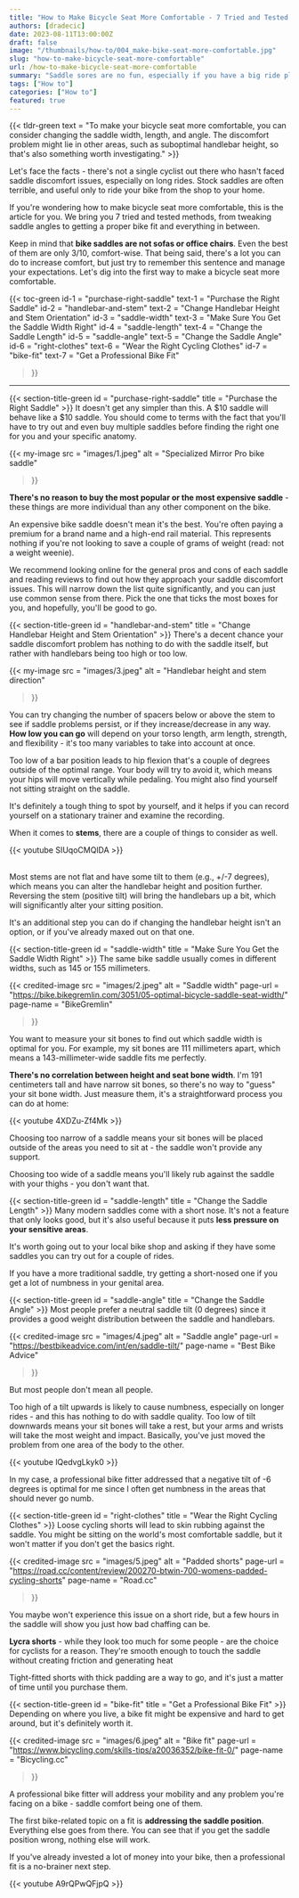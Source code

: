 ```yaml
---
title: "How to Make Bicycle Seat More Comfortable - 7 Tried and Tested Ways"
authors: [dradecic]
date: 2023-08-11T13:00:00Z
draft: false
image: "/thumbnails/how-to/004_make-bike-seat-more-comfortable.jpg"
slug: "how-to-make-bicycle-seat-more-comfortable"
url: /how-to-make-bicycle-seat-more-comfortable
summary: "Saddle sores are no fun, especially if you have a big ride planned. Here are 7 ways how to make a bicycle seat more comfortable."
tags: ["How to"]
categories: ["How to"]
featured: true
---
```


{{< tldr-green text = "To make your bicycle seat more comfortable, you can consider changing the saddle width, length, and angle. The discomfort problem might lie in other areas, such as suboptimal handlebar height, so that's also something worth investigating." >}}

Let's face the facts - there's not a single cyclist out there who hasn't faced saddle discomfort issues, especially on long rides. Stock saddles are often terrible, and useful only to ride your bike from the shop to your home.

If you're wondering how to make bicycle seat more comfortable, this is the article for you. We bring you 7 tried and tested methods, from tweaking saddle angles to getting a proper bike fit and everything in between.

Keep in mind that **bike saddles are not sofas or office chairs**. Even the best of them are only 3/10, comfort-wise. That being said, there's a lot you can do to increase comfort, but just try to remember this sentence and manage your expectations. Let's dig into the first way to make a bicycle seat more comfortable.

{{< toc-green
    id-1 = "purchase-right-saddle"
    text-1 = "Purchase the Right Saddle"
    id-2 = "handlebar-and-stem"
    text-2 = "Change Handlebar Height and Stem Orientation"
    id-3 = "saddle-width"
    text-3 = "Make Sure You Get the Saddle Width Right"
    id-4 = "saddle-length"
    text-4 = "Change the Saddle Length"
    id-5 = "saddle-angle"
    text-5 = "Change the Saddle Angle"
    id-6 = "right-clothes"
    text-6 = "Wear the Right Cycling Clothes"
    id-7 = "bike-fit"
    text-7 = "Get a Professional Bike Fit"
>}}

---

{{< section-title-green id = "purchase-right-saddle" title = "Purchase the Right Saddle" >}}
It doesn't get any simpler than this. A $10 saddle will behave like a $10 saddle. You should come to terms with the fact that you'll have to try out and even buy multiple saddles before finding the right one for you and your specific anatomy.

{{< my-image
    src = "images/1.jpeg"
    alt = "Specialized Mirror Pro bike saddle"
>}}

**There's no reason to buy the most popular or the most expensive saddle** - these things are more individual than any other component on the bike.

An expensive bike saddle doesn't mean it's the best. You're often paying a premium for a brand name and a high-end rail material. This represents nothing if you're not looking to save a couple of grams of weight (read: not a weight weenie).

We recommend looking online for the general pros and cons of each saddle and reading reviews to find out how they approach your saddle discomfort issues. This will narrow down the list quite significantly, and you can just use common sense from there. Pick the one that ticks the most boxes for you, and hopefully, you'll be good to go.




{{< section-title-green id = "handlebar-and-stem" title = "Change Handlebar Height and Stem Orientation" >}}
There's a decent chance your saddle discomfort problem has nothing to do with the saddle itself, but rather with handlebars being too high or too low.

{{< my-image
    src = "images/3.jpeg"
    alt = "Handlebar height and stem direction"
>}}

You can try changing the number of spacers below or above the stem to see if saddle problems persist, or if they increase/decrease in any way. **How low you can go** will depend on your torso length, arm length, strength, and flexibility - it's too many variables to take into account at once.

Too low of a bar position leads to hip flexion that's a couple of degrees outside of the optimal range. Your body will try to avoid it, which means your hips will move vertically while pedaling. You might also find yourself not sitting straight on the saddle.

It's definitely a tough thing to spot by yourself, and it helps if you can record yourself on a stationary trainer and examine the recording.

When it comes to **stems**, there are a couple of things to consider as well.

{{< youtube SIUqoCMQlDA >}}<br><br>

Most stems are not flat and have some tilt to them (e.g., +/-7 degrees), which means you can alter the handlebar height and position further. Reversing the stem (positive tilt) will bring the handlebars up a bit, which will significantly alter your sitting position.

It's an additional step you can do if changing the handlebar height isn't an option, or if you've already maxed out on that one.




{{< section-title-green id = "saddle-width" title = "Make Sure You Get the Saddle Width Right" >}}
The same bike saddle usually comes in different widths, such as 145 or 155 millimeters.

{{< credited-image
    src = "images/2.jpeg"
    alt = "Saddle width"
    page-url = "https://bike.bikegremlin.com/3051/05-optimal-bicycle-saddle-seat-width/"
    page-name = "BikeGremlin"
>}}

You want to measure your sit bones to find out which saddle width is optimal for you. For example, my sit bones are 111 millimeters apart, which means a 143-millimeter-wide saddle fits me perfectly.

**There's no correlation between height and seat bone width**. I'm 191 centimeters tall and have narrow sit bones, so there's no way to "guess" your sit bone width. Just measure them, it's a straightforward process you can do at home:

{{< youtube 4XDZu-Zf4Mk >}}

Choosing too narrow of a saddle means your sit bones will be placed outside of the areas you need to sit at - the saddle won't provide any support.

Choosing too wide of a saddle means you'll likely rub against the saddle with your thighs - you don't want that.





{{< section-title-green id = "saddle-length" title = "Change the Saddle Length" >}}
Many modern saddles come with a short nose. It's not a feature that only looks good, but it's also useful because it puts **less pressure on your sensitive areas**.


It's worth going out to your local bike shop and asking if they have some saddles you can try out for a couple of rides.

If you have a more traditional saddle, try getting a short-nosed one if you get a lot of numbness in your genital area.




{{< section-title-green id = "saddle-angle" title = "Change the Saddle Angle" >}}
Most people prefer a neutral saddle tilt (0 degrees) since it provides a good weight distribution between the saddle and handlebars.

{{< credited-image
    src = "images/4.jpeg"
    alt = "Saddle angle"
    page-url = "https://bestbikeadvice.com/int/en/saddle-tilt/"
    page-name = "Best Bike Advice"
>}}


But most people don't mean all people.

Too high of a tilt upwards is likely to cause numbness, especially on longer rides - and this has nothing to do with saddle quality.
Too low of tilt downwards means your sit bones will take a rest, but your arms and wrists will take the most weight and impact. Basically, you've just moved the problem from one area of the body to the other.

{{< youtube lQedvgLkyk0 >}}

In my case, a professional bike fitter addressed that a negative tilt of -6 degrees is optimal for me since I often get numbness in the areas that should never go numb.







{{< section-title-green id = "right-clothes" title = "Wear the Right Cycling Clothes" >}}
Loose cycling shorts will lead to skin rubbing against the saddle. You might be sitting on the world's most comfortable saddle, but it won't matter if you don't get the basics right.

{{< credited-image
    src = "images/5.jpeg"
    alt = "Padded shorts"
    page-url = "https://road.cc/content/review/200270-btwin-700-womens-padded-cycling-shorts"
    page-name = "Road.cc"
>}}


You maybe won't experience this issue on a short ride, but a few hours in the saddle will show you just how bad chaffing can be.

**Lycra shorts** - while they look too much for some people - are the choice for cyclists for a reason. They're smooth enough to touch the saddle without creating friction and generating heat

Tight-fitted shorts with thick padding are a way to go, and it's just a matter of time until you purchase them.






{{< section-title-green id = "bike-fit" title = "Get a Professional Bike Fit" >}}
Depending on where you live, a bike fit might be expensive and hard to get around, but it's definitely worth it.

{{< credited-image
    src = "images/6.jpeg"
    alt = "Bike fit"
    page-url = "https://www.bicycling.com/skills-tips/a20036352/bike-fit-0/"
    page-name = "Bicycling.cc"
>}}

A professional bike fitter will address your mobility and any problem you're facing on a bike - saddle comfort being one of them.

The first bike-related topic on a fit is **addressing the saddle position**. Everything else goes from there. You can see that if you get the saddle position wrong, nothing else will work.

If you've already invested a lot of money into your bike, then a professional fit is a no-brainer next step.

{{< youtube A9rQPwQFjpQ >}}